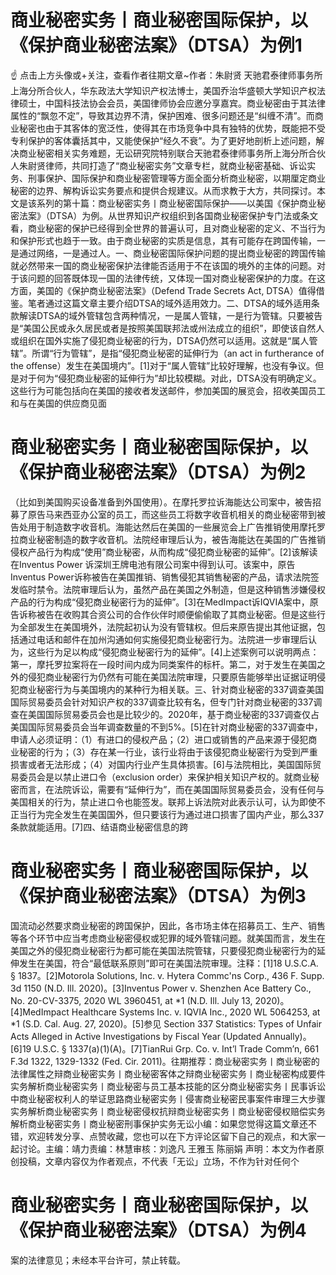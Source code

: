 # 商业秘密实务丨商业秘密国际保护，以《保护商业秘密法案》（DTSA）为例1

☝ 点击上方头像或+关注，查看作者往期文章~作者：朱尉贤 天驰君泰律师事务所上海分所合伙人，华东政法大学知识产权法博士，美国乔治华盛顿大学知识产权法律硕士，中国科技法协会会员，美国律师协会应邀分享嘉宾。商业秘密由于其法律属性的“飘忽不定”，导致其边界不清，保护困难、很多问题还是“纠缠不清”。而商业秘密也由于其客体的宽泛性，使得其在市场竞争中具有独特的优势，既能把不受专利保护的客体囊括其中，又能使保护“经久不衰”。为了更好地剖析上述问题，解决商业秘密相关实务难题，无讼研究院特别联合天驰君泰律师事务所上海分所合伙人朱尉贤律师，共同打造了“商业秘密实务”文章专栏，就商业秘密基础、诉讼实务、刑事保护、国际保护和商业秘密管理等方面全面分析商业秘密，以期厘定商业秘密的边界、解构诉讼实务要点和提供合规建议。从而求教于大方，共同探讨。本文是该系列的第十篇：商业秘密实务丨商业秘密国际保护——以美国《保护商业秘密法案》（DTSA）为例。从世界知识产权组织到各国商业秘密保护专门法或条文看，商业秘密的保护已经得到全世界的普遍认可，且对商业秘密的定义、不当行为和保护形式也趋于一致。由于商业秘密的实质是信息，其有可能存在跨国传输，一是通过网络，一是通过人。一、商业秘密国际保护问题的提出商业秘密的跨国传输就必然带来一国的商业秘密保护法律能否适用于不在该国的境外的主体的问题。对于该问题的回答既体现一国的法律传统，又体现一国对商业秘密保护的力度。在这方面，美国的《保护商业秘密法案》（Defend Trade Secrets Act, DTSA）值得借鉴。笔者通过这篇文章主要介绍DTSA的域外适用效力。二、DTSA的域外适用条款解读DTSA的域外管辖包含两种情况，一是属人管辖，一是行为管辖。只要被告是“美国公民或永久居民或者是按照美国联邦法或州法成立的组织”，即使该自然人或组织在国外实施了侵犯商业秘密的行为，DTSA仍然可以适用。这就是“属人管辖”。所谓“行为管辖”，是指“侵犯商业秘密的延伸行为（an act in furtherance of the offense）发生在美国境内”。[1]对于“属人管辖”比较好理解，也没有争议。但是对于何为“侵犯商业秘密的延伸行为”却比较模糊。对此，DTSA没有明确定义。这些行为可能包括向在美国的接收者发送邮件，参加美国的展览会，招收美国员工和与在美国的供应商见面

# 商业秘密实务丨商业秘密国际保护，以《保护商业秘密法案》（DTSA）为例2

（比如到美国购买设备准备到外国使用）。在摩托罗拉诉海能达公司案中，被告招募了原告马来西亚办公室的员工，而这些员工将数字收音机相关的商业秘密带到被告处用于制造数字收音机。海能达然后在美国的一些展览会上广告推销使用摩托罗拉商业秘密制造的数字收音机。法院经审理后认为，被告海能达在美国的广告推销侵权产品行为构成“使用”商业秘密，从而构成“侵犯商业秘密的延伸”。[2]该解读在Inventus Power 诉深圳王牌电池有限公司案中得到认可。该案中，原告Inventus Power诉称被告在美国推销、销售侵犯其销售秘密的产品，请求法院签发临时禁令。法院审理后认为，虽然产品在美国之外制造，但是这种销售涉嫌侵权产品的行为构成“侵犯商业秘密行为的延伸”。[3]在MedImpact诉IQVIA案中，原告诉称被告在收购其合资公司的合作伙伴时顺便偷偷取了其商业秘密。但是这些行为全部发生在美国境外，法院起初认为没有管辖权。但后来原告提出其他证据，包括通过电话和邮件在加州沟通如何实施侵犯商业秘密行为。法院进一步审理后认为，这些行为足以构成“侵犯商业秘密行为的延伸”。[4]上述案例可以说明两点：第一，摩托罗拉案将在一段时间内成为同类案件的标杆。第二，对于发生在美国之外的侵犯商业秘密行为仍然有可能在美国法院审理，只要原告能够举出证据证明侵犯商业秘密行为与美国境内的某种行为相关联。三、针对商业秘密的337调查美国国际贸易委员会针对知识产权的337调查比较有名，但专门针对商业秘密的337调查在美国国际贸易委员会也是比较少的。2020年，基于商业秘密的337调查仅占美国国际贸易委员会当年调查数量的不到5%。[5]在针对商业秘密的337调查中，申请人必须证明：（1）有进口的侵权产品；（2）进口或销售的产品来源于侵犯商业秘密的行为；（3）存在某一行业，该行业将由于该侵犯商业秘密行为受到严重损害或者无法形成；（4）对国内行业产生具体损害。[6]与法院相比，美国国际贸易委员会是以禁止进口令（exclusion order）来保护相关知识产权的。就商业秘密而言，在法院诉讼，需要有“延伸行为”，而在美国国际贸易委员会，没有任何与美国相关的行为，禁止进口令也能签发。联邦上诉法院对此表示认可，认为即使不正当行为完全发生在美国国外，但只要该行为通过进口损害了国内产业，那么337条款就能适用。[7]四、结语商业秘密信息的跨

# 商业秘密实务丨商业秘密国际保护，以《保护商业秘密法案》（DTSA）为例3

国流动必然要求商业秘密的跨国保护，因此，各市场主体在招募员工、生产、销售等各个环节中应当考虑商业秘密侵权或犯罪的域外管辖问题。就美国而言，发生在美国之外的侵犯商业秘密行为都可能在美国法院管辖，只要侵犯商业秘密行为的延伸发生在美国，符合“最低联系原则”即可在美国法院审理。注释：[1]18 U.S.C.A. § 1837。[2]Motorola Solutions, Inc. v. Hytera Commc'ns Corp., 436 F. Supp. 3d 1150 (N.D. Ill. 2020)。[3]Inventus Power v. Shenzhen Ace Battery Co., No. 20-CV-3375, 2020 WL 3960451, at *1 (N.D. Ill. July 13, 2020)。[4]MedImpact Healthcare Systems Inc. v. IQVIA Inc., 2020 WL 5064253, at *1 (S.D. Cal. Aug. 27, 2020)。[5]参见 Section 337 Statistics: Types of Unfair Acts Alleged in Active Investigations by Fiscal Year (Updated Annually)。[6]19 U.S.C. § 1337(a)(1)(A)。[7]TianRui Grp. Co. v. Int’l Trade Comm’n, 661 F.3d 1322, 1329-1332 (Fed. Cir. 2011)。往期推荐：商业秘密实务丨商业秘密的法律属性之辩商业秘密实务丨商业秘密客体之辩商业秘密实务丨商业秘密构成要件实务解析商业秘密实务丨商业秘密与员工基本技能的区分商业秘密实务丨民事诉讼中商业秘密权利人的举证思路商业秘密实务丨侵害商业秘密民事案件审理三大步骤实务解析商业秘密实务丨商业秘密侵权抗辩商业秘密实务丨商业秘密侵权赔偿实务解析商业秘密实务丨商业秘密刑事保护实务无讼小编：如果您觉得这篇文章还不错，欢迎转发分享、点赞收藏，您也可以在下方评论区留下自己的观点，和大家一起讨论。主编：靖力责编：林慧审核：刘逸凡 王雅玉 陈丽娟 声明：本文为作者原创投稿，文章内容仅为作者观点，不代表「无讼」立场，不作为针对任何个

# 商业秘密实务丨商业秘密国际保护，以《保护商业秘密法案》（DTSA）为例4

案的法律意见；未经本平台许可，禁止转载。

